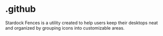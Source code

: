 # .github
Stardock Fences is a utility created to help users keep their desktops neat and organized by grouping icons into customizable areas.
